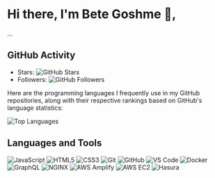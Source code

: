 # Hi there, I'm Bete Goshme 👋,

...

## GitHub Activity

- Stars: ![GitHub Stars](https://img.shields.io/github/stars/bete7512?style=social)
- Followers: ![GitHub Followers](https://img.shields.io/github/followers/bete7512?style=social)



Here are the programming languages I frequently use in my GitHub repositories, along with their respective rankings based on GitHub's language statistics:

![Top Languages](https://github-readme-stats.vercel.app/api/top-langs/?username=bete7512&layout=compact)

## Languages and Tools

<div style="display: inline-block">
  <img src="https://img.shields.io/badge/-JavaScript-F7DF1E?logo=javascript&logoColor=black&style=flat-square" alt="JavaScript">
  <img src="https://img.shields.io/badge/-HTML5-E34F26?logo=html5&logoColor=white&style=flat-square" alt="HTML5">
  <img src="https://img.shields.io/badge/-CSS3-1572B6?logo=css3&logoColor=white&style=flat-square" alt="CSS3">
  <img src="https://img.shields.io/badge/-Git-F05032?logo=git&logoColor=white&style=flat-square" alt="Git">
  <img src="https://img.shields.io/badge/-GitHub-181717?logo=github&logoColor=white&style=flat-square" alt="GitHub">
  <img src="https://img.shields.io/badge/-VS_Code-007ACC?logo=visual-studio-code&logoColor=white&style=flat-square" alt="VS Code">
  <img src="https://img.shields.io/badge/-Docker-2496ED?logo=docker&logoColor=white&style=flat-square" alt="Docker">
  <img src="https://img.shields.io/badge/-GraphQL-E10098?logo=graphql&logoColor=white&style=flat-square" alt="GraphQL">
  <img src="https://img.shields.io/badge/-NGINX-009639?logo=nginx&logoColor=white&style=flat-square" alt="NGINX">
  <img src="https://img.shields.io/badge/-AWS_Amplify-FF9900?logo=amazon-aws&logoColor=white&style=flat-square" alt="AWS Amplify">
  <img src="https://img.shields.io/badge/-AWS_EC2-232F3E?logo=amazon-aws&logoColor=white&style=flat-square" alt="AWS EC2">
  <img src="https://img.shields.io/badge/-Hasura-FF00FF?logo=hasura&logoColor=white&style=flat-square" alt="Hasura">
</div>
